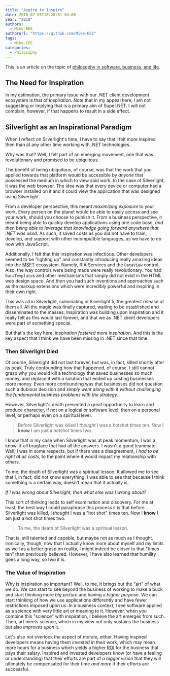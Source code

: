 ```yaml
---
title: "Aspire to Inspire"
date: 2018-07-05T10:20:01-04:00
year: "2018"
authors:
  - Mike-EEE
authorurl: "https://github.com/Mike-EEE"
tags:
  - Mike-EEE
categories:
  - Philosophy
---
```


This is an article on the topic of [philosophy in software, business, and life](/2018/07/philosophy).

## The Need for Inspiration

In my estimation, the primary issue with our .NET client development ecosystem is that of *inspiration*.  Note that in my appeal here, I am not suggesting or implying that is a primary aim of Super.NET.  I will not complain, however, if that happens to result in a side effect.

## Silverlight as an Inspirational Paradigm

When I reflect on Silverlight's time, I have to say that I felt more inspired then than at any other time working with .NET technologies.  

Why was that?  Well, I felt part of an emerging movement, one that was revolutionary and promised to be ubiquitous.

The benefit of being ubiquitous, of course, was that the work that you applied towards that platform would be accessible by *anyone* that possessed the medium in which to view said work.  In the case of Silverlight, it was the web browser.  The idea was that every device or computer had a browser installed on it and it could view the application that was designed using Silverlight.

From a developer perspective, this meant *maximizing exposure* to your work.  Every person on the planet would be able to easily access and see your work, should you choose to publish it.  From a business perspective, it meant being able to quickly develop applications using one code base, *and then being able to leverage that knowledge going forward anywhere that .NET was used*.  As such, it saved costs as you did not have to train, develop, and support with other incompatible languages, as we have to do now with JavaScript.

Additionally, I felt that this inspiration was infectious.  Other developers seemed to be "lighting up" and constantly introducing really amazing ideas into the [MSFT](https://blog.superdotnet.run/2018/06/msft-vs-ms/) ecosystem.  Namely, RIA Services and the `DataView` control.  Also, the way controls were being made were really revolutionary.  You had `DataTemplate`s and other mechanisms that simply did not exist in the HTML web design space. And *then* you had such inventions and approaches such as the markup extensions which were incredibly powerful and inspiring in their own right.

This was all in Silverlight, culminating in Silverlight 5, the greatest release of them all.  All the magic was finally captured, waiting to be established and disseminated to the masses.  Inspiration was building upon inspiration and it really felt as this would last forever, and that we as .NET client developers were part of something special.

But that's the key here, *inspiration fostered more inspiration*.  And this is the key aspect that I think we have been missing in .NET since that time.

### Then Silverlight Died

Of course, Silverlight did not last forever, but was, in fact, killed shortly after its peak.  Truly confounding how that happened, of course.  I still cannot grasp why you would kill a technology that saved businesses so much money, and replace it with a solution that ended up costing businesses more money.  Even more confounding was that businesses did not question such a dubious decision and *simply went along with it without challenging the fundamental business problems with the strategy*.

However, Silverlight's death presented a great opportunity to learn and produce [character](https://youtu.be/YgxACD-rL5c), if not on a logical or software level, then on a personal level, or perhaps even on a spiritual level.


> Before Silverlight was killed I *thought* I was a hotshot times ten.  Now I **know** I am just a hotshot times two.
>

I know that in my case when Silverlight was at peak momentum, I was a know-it-all bragface that had all the answers.  I wasn't a good teammate.  Well, I was in some respects, but if there was a disagreement, *I had to be right at all costs*, to the point where it would impact my relationship with others.

To me, the death of Silverlight was a spiritual lesson.  It allowed me to see that I, in fact, did not know everything.  I was able to see that because I think something is a certain way, doesn't mean that it actually is.

*If I was wrong about Silverlight, then what else was I wrong about?*

This sort of thinking leads to self examination and discovery.  For me at least, the best way I could paraphrase this process it is that before Silverlight was killed, I *thought* I was a "hot shot" times ten.  Now I **know** I am just a hot shot times two.

> To me, the death of Silverlight was a spiritual lesson.
>

That is, still talented and capable, but maybe not as much as I thought.  Ironically, though, now that I actually know more about myself and my limits as well as a better grasp on reality, I might indeed be closer to that "times ten" than previously believed.  However, I have also learned that humility goes a long way, so two it is.

### The Value of Inspiration

Why is inspiration so important?  Well, to me, it brings out the "art" of what we do.  We can start to see beyond the business of working to make a buck, and start thinking more *big picture* and having a *higher purpose*.  We can start thinking of how we use applications differently and have fewer restrictions imposed upon us.  In a business context, I see software applied as a science with very little art or meaning to it.  However, when you combine this "science" with inspiration, I believe the art emerges from such.  Then, art meets science, which in my view not only sustains the business but also *improves upon* it.

Let's also not overlook the aspect of morale, either.  Having inspired developers means having them *invested* in their work, which may mean more hours for a business which yields a higher [ROI](https://www.investopedia.com/terms/r/returnoninvestment.asp) for the business that pays their salary.  Inspired and invested developers know (or have a feeling or understanding) that their efforts are part of *a bigger vision* that they will ultimately be compensated for their time *and more* if their efforts are successful.